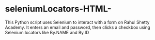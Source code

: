 # seleniumLocators-HTML-
This Python script uses Selenium to interact with a form on Rahul Shetty Academy. It enters an email and password, then clicks a checkbox using Selenium locators like By.NAME and By.ID
